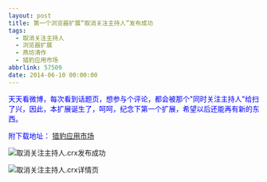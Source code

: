 ```yaml
---
layout: post
title: 第一个浏览器扩展“取消关注主持人”发布成功
tags:
  - 取消关注主持人
  - 浏览器扩展
  - 燕坊清作
  - 猎豹应用市场
abbrlink: 57509
date: 2014-06-10 00:00:00
---
```


<!-- build time:Sat Jun 23 2018 12:05:16 GMT+0800 (中国标准时间) -->

<span style="color:#00f">天天看微博，每次看到话题页，想参与个评论，都会被那个"同时关注主持人"给扫了兴，因此，本扩展诞生了，呵呵，纪念下第一个扩展，希望以后还能再有新的东西。</span>

<span style="color:#00f">附下载地址：</span> [猎豹应用市场](http://store.liebao.cn/top.html?type=recent#!pfakpoeogiocaaamlpaccgknggjdignp)

![取消关注主持人.crx发布成功](http://ww4.sinaimg.cn/large/4eed32f2jw1eh9d60fm7vj20sd0gawht.jpg "取消关注主持人.crx发布成功")

![取消关注主持人.crx详情页](http://ww3.sinaimg.cn/large/4eed32f2jw1eh9d63hr0cj20tu0gvjun.jpg "取消关注主持人.crx详情页")
<!-- rebuild by neat -->